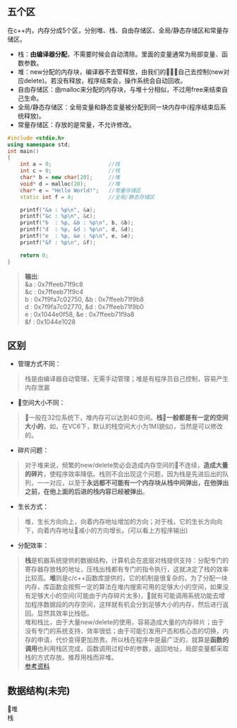 ## 五个区
在c++内，内存分成5个区，分别堆、栈、自由存储区、全局/静态存储区和常量存储区。
+ 栈：**由编译器分配**，不需要时候会自动清除。里面的变量通常为局部变量、函数参数。
+ 堆：new分配的内存块，编译器不去管释放，由我们的自己去控制(new对应delete)。若没有释放，程序结束会，操作系统会自动回收。
+ 自由存储区：由malloc来分配的内存块，与堆十分相似，不过用free来结束自己生命。
+ 全局/静态存储区：全局变量和静态变量被分配到同一块内存中(程序结束后系统释放)。
+ 常量存储区：存放的是常量，不允许修改。

```c++
#include <stdio.h>
using namespace std;
int main()
{
    int a = 0;                  //栈
    int c = 0;                  //栈
    char* b = new char[20];     //堆
    void* d = malloc(20);       //堆
    char* e = "Hello World!";	//常量存储区
    static int f = 4;           //全局/静态存储区

    printf("&a : %p\n", &a);
    printf("&c : %p\n", &c);
    printf("b  : %p, &b : %p\n", b, &b);
    printf("d  : %p, &d : %p\n", d, &d);
    printf("e  : %p, &e : %p\n", e, &e);
    printf("&f : %p\n", &f);

    return 0;
}

```
>**输出**:    
&a : 0x7ffeeb71f9c8  
&c : 0x7ffeeb71f9c4  
b  : 0x7f9fa7c02750, &b : 0x7ffeeb71f9b8  
d  : 0x7f9fa7c02770, &d : 0x7ffeeb71f9b0  
e  : 0x1044e0f58, &e : 0x7ffeeb71f9a8  
&f : 0x1044e1028  

## 区别
+ 管理方式不同：
>栈是由编译器自动管理，无需手动管理；堆是有程序员自己控制，容易产生内存泄漏  
+ 空间大小不同：
>一般在32位系统下，堆内存可以达到4G空间。**栈一般都是有一定的空间大小的**，如，在VC6下，默认的栈空间大小为1M(貌似)，当然是可以修改的。
+ 碎片问题：
>对于堆来说，频繁的new/delete势必会造成内存空间的不连续，**造成大量的碎片**，使程序效率降低。栈则不会出现这个问题，因为栈是先进后出的队列，一一对应，以至于**永远都不可能有一个内存块从栈中间弹出，在他弹出之前，在他上面的后进的栈内容已经被弹出**。
+ 生长方式：
>堆，生长方向向上，向着内存地址增加的方向；对于栈，它的生长方向向下，向着内存地址减小的方向增长。(可以看上方程序输出)
+ 分配效率：
>**栈**是机器系统提供的数据结构，计算机会在底层对栈提供支持：分配专门的寄存器存放栈的地址，压栈出栈都有专门的指令执行，这就决定了栈的效率比较高。**堆**则是c/c++函数库提供的，它的机制是很复杂的，为了分配一块内存，库函数会按照一定的算法在堆内搜索可用的足够大小的空间，如果没有足够大小的空间(可能由于内存碎片太多)，就有可能调用系统功能去增加程序数据段的内存空间，这样就有机会分到足够大小的内存，然后进行返回。显然其效率比栈低。  
堆和栈比，由于大量new/delete的使用，容易造成大量的内存碎片；由于没有专门的系统支持，效率很低；由于可能引发用户态和核心态的切换，内存的申请，代价变得更加昂贵。所以栈在程序中是最广泛的，就算是**函数的调用**也利用栈区完成，函数调用过程中的参数，返回地址，局部变量都采取栈的方式存放。推荐用栈而非堆。  
[参考资料](https://www.cnblogs.com/liuxiaoyang/p/8110069.html)

## 数据结构(未完)
堆  
栈